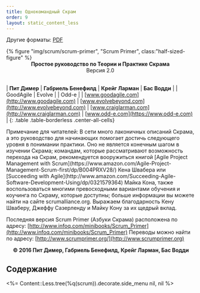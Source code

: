 ```yaml
---
title: Однокомандный Скрам
order: 9
layout: static_content_less
---
```


Другие форматы: [PDF](http://scrumprimer.org/scrumprimer20_small.pdf)

<div>
  {% figure "img/scrum/scrum-primer", "Scrum Primer", class:"half-sized-figure" %}
</div>

<center><b>Простое руководство по Теории и Практике Скрама</b></center>
<center>Версия 2.0</center>
<br/>

| **Пит Димер**    | **Габриель Бенефилд**  | **Крейг Ларман**    | **Бас Водди** |
| GoodAgile          | Evolve                   |                     | Odd-e |
| [www.goodagile.com](http://www.goodagile.com)  | [www.evolvebeyond.com](http://www.evolvebeyond.com)     | [www.craiglarman.com](http://www.craiglarman.com) | [www.odd-e.com](https://www.odd-e.com) |
{: .table .table-borderless .center-all-cells}

<p/>
Примечание для читателей: В сети много лаконичных описаний Скрама, а это руководство для начинающих помогает достичь следующего уровня в понимании практики. Оно не является конечным шагом в изучении Скрама; командам, которые рассматривают возможность перехода на Скрам, рекомендуется вооружиться книгой [Agile Project Management with Scrum](https://www.amazon.com/Agile-Project-Management-Scrum-first/dp/B004PRXV28/) Кена Швабера или [Succeeding with Agile](http://www.amazon.com/Succeeding-Agile-Software-Development-Using/dp/0321579364) Майка Кона, также воспользоваться многими превосходными вариантами обучения и коучинга по Скраму, которые доступны; больше информации вы можете найти на сайте scrumalliance.org. Выражаем благодарность Кену Шваберу, Джеффу Сазерленду и Майку Кону за их щедрый вклад.

Последняя версия Scrum Primer (Азбуки Скрама) расположена по адресу: [http://www.infoq.com/minibooks/Scrum_Primer](http://www.infoq.com/minibooks/Scrum_Primer) Переводы можно найти по адресу: [http://www.scrumprimer.org/](http://www.scrumprimer.org)

<center><b> © 2016 Пит Димер, Габриель Бенефилд, Крейг Ларман, Бас Водди</b></center>

## Содержание

<%= Content::Less.tree(%q(scrum)).decorate.side_menu nil, nil %>